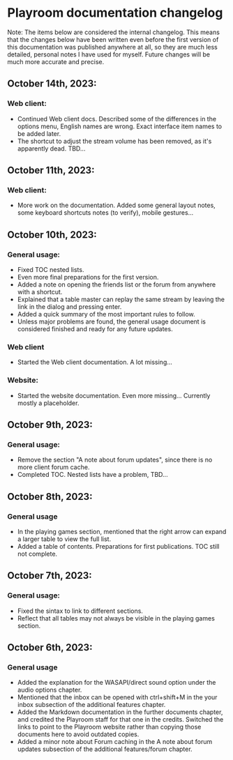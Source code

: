 # Playroom documentation changelog
Note: The items below are considered the internal changelog. This means that the changes below have been written even before the first version of this documentation was published anywhere at all, so they are much less detailed, personal notes I have used for myself. Future changes will be much more accurate and precise.

## October 14th, 2023:
### Web client:
- Continued Web client docs. Described some of the differences in the options menu, English names are wrong. Exact interface item names to be added later.
- The shortcut to adjust the stream volume has been removed, as it's apparently dead. TBD...

## October 11th, 2023:
### Web client:
- More work on the documentation. Added some general layout notes, some keyboard shortcuts notes (to verify), mobile gestures...

## October 10th, 2023:
### General usage:
- Fixed TOC nested lists.
- Even more final preparations for the first version.
- Added a note on opening the friends list or the forum from anywhere with a shortcut.
- Explained that a table master can replay the same stream by leaving the link in the dialog and pressing enter.
- Added a quick summary of the most important rules to  follow.
- Unless major problems are found, the general usage document is considered finished and ready for any future updates.

### Web client
- Started the Web client documentation. A lot missing...

### Website:
- Started the website documentation. Even more missing... Currently mostly a placeholder.

## October 9th, 2023:
### General usage:
- Remove the  section "A note about forum updates", since there is no more client forum cache.
- Completed TOC. Nested lists have a problem, TBD...

## October 8th, 2023:
### General usage
- In the playing games section, mentioned that the right arrow can expand a larger table to view the full list.
- Added a table of contents. Preparations for first publications. TOC still not complete.

## October 7th, 2023:
### General usage:
- Fixed the sintax to link to different sections.
- Reflect that all tables may not always be visible in the playing games section.

## October 6th, 2023:
### General usage
- Added the explanation for the WASAPI/direct sound option under the audio options chapter.
- Mentioned that the inbox can be opened with ctrl+shift+M in the your inbox subsection of the additional features chapter.
- Added the Markdown documentation in the further documents chapter, and credited the Playroom staff for that one in the credits. Switched the links to point to the Playroom website rather than copying those documents here to avoid outdated copies.
- Added a minor note about Forum caching in the A note about forum updates subsection of the additional features/forum chapter.